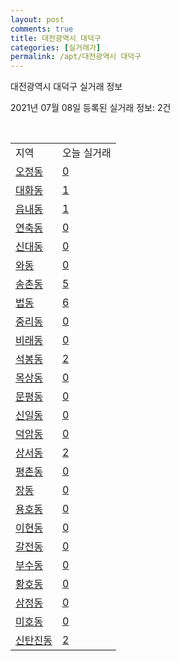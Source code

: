 ```yaml
---
layout: post
comments: true
title: 대전광역시 대덕구
categories: [실거래가]
permalink: /apt/대전광역시 대덕구
---
```


대전광역시 대덕구 실거래 정보

2021년 07월 08일 등록된 실거래 정보: 2건

<script type="text/javascript">
  google.charts.load('current', {'packages':['corechart']});
  google.charts.setOnLoadCallback(drawChart);

  function drawChart() {
    var data = google.visualization.arrayToDataTable([['거래일', '매매', '전월세', '전매'], ['20-07', 180, 105, 38], ['20-08', 198, 198, 38], ['20-09', 172, 206, 27], ['20-10', 251, 225, 54], ['20-11', 244, 222, 80], ['20-12', 259, 132, 61], ['21-01', 202, 152, 29], ['21-02', 205, 107, 18], ['21-03', 281, 110, 19], ['21-04', 230, 95, 18], ['21-05', 234, 110, 17], ['21-06', 138, 57, 11], ['21-07', 1, 9, 1]]);

    var options = {
      title: '최근 유형별 거래량 추이',
      legend: { position: 'bottom' }
    };

    var chart = new google.visualization.LineChart(document.getElementById('columnchart_material'));
    chart.draw(data, (options));
  }
</script>

<div id="columnchart_material" style="width: 95%; margin-left: -35px"></div>
<br>
<table class="sortable">
  <tr>
    <td>지역</td>
    <td>오늘 실거래</td>
  </tr>

  
  <tr class="item">
    <td><a href="대전광역시 대덕구 오정동">오정동</a></td>
    <td><a href="대전광역시 대덕구 오정동">0</a></td>
  </tr>
    

  <tr class="item">
    <td><a href="대전광역시 대덕구 대화동">대화동</a></td>
    <td><a href="대전광역시 대덕구 대화동">1</a></td>
  </tr>
    

  <tr class="item">
    <td><a href="대전광역시 대덕구 읍내동">읍내동</a></td>
    <td><a href="대전광역시 대덕구 읍내동">1</a></td>
  </tr>
    

  <tr class="item">
    <td><a href="대전광역시 대덕구 연축동">연축동</a></td>
    <td><a href="대전광역시 대덕구 연축동">0</a></td>
  </tr>
    

  <tr class="item">
    <td><a href="대전광역시 대덕구 신대동">신대동</a></td>
    <td><a href="대전광역시 대덕구 신대동">0</a></td>
  </tr>
    

  <tr class="item">
    <td><a href="대전광역시 대덕구 와동">와동</a></td>
    <td><a href="대전광역시 대덕구 와동">0</a></td>
  </tr>
    

  <tr class="item">
    <td><a href="대전광역시 대덕구 송촌동">송촌동</a></td>
    <td><a href="대전광역시 대덕구 송촌동">5</a></td>
  </tr>
    

  <tr class="item">
    <td><a href="대전광역시 대덕구 법동">법동</a></td>
    <td><a href="대전광역시 대덕구 법동">6</a></td>
  </tr>
    

  <tr class="item">
    <td><a href="대전광역시 대덕구 중리동">중리동</a></td>
    <td><a href="대전광역시 대덕구 중리동">0</a></td>
  </tr>
    

  <tr class="item">
    <td><a href="대전광역시 대덕구 비래동">비래동</a></td>
    <td><a href="대전광역시 대덕구 비래동">0</a></td>
  </tr>
    

  <tr class="item">
    <td><a href="대전광역시 대덕구 석봉동">석봉동</a></td>
    <td><a href="대전광역시 대덕구 석봉동">2</a></td>
  </tr>
    

  <tr class="item">
    <td><a href="대전광역시 대덕구 목상동">목상동</a></td>
    <td><a href="대전광역시 대덕구 목상동">0</a></td>
  </tr>
    

  <tr class="item">
    <td><a href="대전광역시 대덕구 문평동">문평동</a></td>
    <td><a href="대전광역시 대덕구 문평동">0</a></td>
  </tr>
    

  <tr class="item">
    <td><a href="대전광역시 대덕구 신일동">신일동</a></td>
    <td><a href="대전광역시 대덕구 신일동">0</a></td>
  </tr>
    

  <tr class="item">
    <td><a href="대전광역시 대덕구 덕암동">덕암동</a></td>
    <td><a href="대전광역시 대덕구 덕암동">0</a></td>
  </tr>
    

  <tr class="item">
    <td><a href="대전광역시 대덕구 상서동">상서동</a></td>
    <td><a href="대전광역시 대덕구 상서동">2</a></td>
  </tr>
    

  <tr class="item">
    <td><a href="대전광역시 대덕구 평촌동">평촌동</a></td>
    <td><a href="대전광역시 대덕구 평촌동">0</a></td>
  </tr>
    

  <tr class="item">
    <td><a href="대전광역시 대덕구 장동">장동</a></td>
    <td><a href="대전광역시 대덕구 장동">0</a></td>
  </tr>
    

  <tr class="item">
    <td><a href="대전광역시 대덕구 용호동">용호동</a></td>
    <td><a href="대전광역시 대덕구 용호동">0</a></td>
  </tr>
    

  <tr class="item">
    <td><a href="대전광역시 대덕구 이현동">이현동</a></td>
    <td><a href="대전광역시 대덕구 이현동">0</a></td>
  </tr>
    

  <tr class="item">
    <td><a href="대전광역시 대덕구 갈전동">갈전동</a></td>
    <td><a href="대전광역시 대덕구 갈전동">0</a></td>
  </tr>
    

  <tr class="item">
    <td><a href="대전광역시 대덕구 부수동">부수동</a></td>
    <td><a href="대전광역시 대덕구 부수동">0</a></td>
  </tr>
    

  <tr class="item">
    <td><a href="대전광역시 대덕구 황호동">황호동</a></td>
    <td><a href="대전광역시 대덕구 황호동">0</a></td>
  </tr>
    

  <tr class="item">
    <td><a href="대전광역시 대덕구 삼정동">삼정동</a></td>
    <td><a href="대전광역시 대덕구 삼정동">0</a></td>
  </tr>
    

  <tr class="item">
    <td><a href="대전광역시 대덕구 미호동">미호동</a></td>
    <td><a href="대전광역시 대덕구 미호동">0</a></td>
  </tr>
    

  <tr class="item">
    <td><a href="대전광역시 대덕구 신탄진동">신탄진동</a></td>
    <td><a href="대전광역시 대덕구 신탄진동">2</a></td>
  </tr>
    


</table>


    